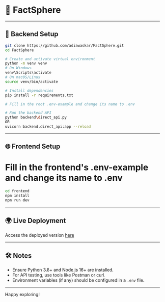 <!-- README.md -->
# 🧠 FactSphere

---

## 🚀 Backend Setup

```bash
git clone https://github.com/adiawaskar/FactSphere.git
cd FactSphere

# Create and activate virtual environment
python -m venv venv
# On Windows
venv\Scripts\activate
# On macOS/Linux
source venv/bin/activate

# Install dependencies
pip install -r requirements.txt

# Fill in the root .env-example and change its name to .env

# Run the backend API
python backend\direct_api.py
OR
uvicorn backend.direct_api:app --reload
```

---

## 🌐 Frontend Setup

# Fill in the frontend's .env-example and change its name to .env

```bash
cd frontend
npm install
npm run dev
```

---

## 🌍 Live Deployment

Access the deployed version [here](fact-sphere-nu.vercel.app)

---

## 🛠 Notes

- Ensure Python 3.8+ and Node.js 16+ are installed.
- For API testing, use tools like Postman or curl.
- Environment variables (if any) should be configured in a `.env` file.

---

Happy exploring!

